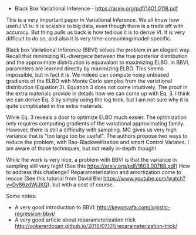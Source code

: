 - Black Box Variational Inference  - https://arxiv.org/pdf/1401.0118.pdf

This is a very important paper in Variational Inference. We all know how useful VI is: it is scalable to big data, even though
there is a trade off with accuracy. But thing pulls us back is how tedious it is to derive VI. It is very difficult to do so, and also
it is very time-consuming/model-specific.

Black box Variational Inference (BBVI) solves the problem in an elegant way. Recall that minimizing KL-divergece between the true posterior distribution
and the approximate distribution is equavalant to maximizing ELBO. In BBVI, parameters are learned directly by maximizing ELBO.
This seems impossible, but in fact it is. We indeed can compute noisy unbiased gradients of the ELBO with Monte Carlo samples 
from the variational distribution (Equation 3). Equation 3 does not come intuitively. The proof in the extra materials provide in details
how we can come up with Eq. 3. I think we can derive Eq. 3 by simply using the log trick, but I am not sure why it is quite complicated in the extra materials.

While Eq. 3 reveals a door to optimize ELBO much easier. The optimization only requires computing gradients of the variational approximating family. However, there is still a difficulty with sampling. MC gives us very high variance
that is "too large too be useful". The authors propose two ways to reduce the problem, with Rao-Blackwellization and smart Control Variates.
I am aware of those techniques, but not really in-depth though!

While the work is very nice, a problem with BBVI is that the variance in sampling still very high! (See this https://arxiv.org/pdf/1603.00788.pdf) How to address this challenge? Reparameterization and amortization come to rescue
(See this tutorial from David Blei https://www.youtube.com/watch?v=Dv86zdWjJKQ), but with a cost of course.


Some notes:
- A very good introduction to BBVI: http://keyonvafa.com/logistic-regression-bbvi/
- A very good article about reparameterization trick http://gokererdogan.github.io/2016/07/01/reparameterization-trick/
